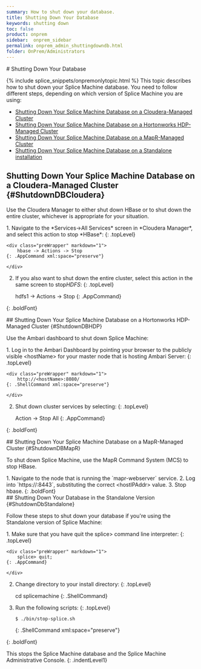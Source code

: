 ```yaml
---
summary: How to shut down your database.
title: Shutting Down Your Database
keywords: shutting down
toc: false
product: onprem
sidebar:  onprem_sidebar
permalink: onprem_admin_shuttingdowndb.html
folder: OnPrem/Administrators
---
```

<section>
<div class="TopicContent" data-swiftype-index="true" markdown="1">
# Shutting Down Your Database

{% include splice_snippets/onpremonlytopic.html %}
This topic describes how to shut down your Splice Machine database. You
need to follow different steps, depending on which version of Splice
Machine you are using:

* [Shutting Down Your Splice Machine Database on a Cloudera-Managed
  Cluster](#ShutdownDBCloudera)
* [Shutting Down Your Splice Machine Database on a Hortonworks
  HDP-Managed Cluster](#ShutdownDBHDP)
* [Shutting Down Your Splice Machine Database on a MapR-Managed
  Cluster](#ShutdownDBMapR)
* [Shutting Down Your Splice Machine Database on a Standalone
  installation](#ShutdownDbStandalone)

## Shutting Down Your Splice Machine Database on a Cloudera-Managed Cluster   {#ShutdownDBCloudera}

Use the Cloudera Manager to either shut down HBase or to shut down the
entire cluster, whichever is appropriate for your situation.

<div class="opsStepsList" markdown="1">
1.  Navigate to the *Services-&gt;All Services* screen in *Cloudera
    Manager*, and select this action to stop *HBase*:
    {: .topLevel}
    
    <div class="preWrapper" markdown="1">
        hbase -> Actions -> Stop
    {: .AppCommand xml:space="preserve"}
    
    </div>

2.  If you also want to shut down the entire cluster, select this action
    in the same screen to stop*HDFS*:
    {: .topLevel}
    
    <div class="preWrapper" markdown="1">
        hdfs1 -> Actions -> Stop
    {: .AppCommand}
    
    </div>
{: .boldFont}

</div>
## Shutting Down Your Splice Machine Database on a Hortonworks HDP-Managed Cluster   {#ShutdownDBHDP}

Use the Ambari dashboard to shut down Splice Machine:

<div class="opsStepsList" markdown="1">
1.  Log in to the Ambari Dashboard by pointing your browser to the
    publicly visible <span
    class="HighlightedCode">&lt;hostName&gt;</span> for your master node
    that is hosting Ambari Server:
    {: .topLevel}
    
    <div class="preWrapper" markdown="1">
        http://<hostName>:8080/
    {: .ShellCommand xml:space="preserve"}
    
    </div>

2.  Shut down cluster services by selecting:
    {: .topLevel}
    
    <div class="preWrapper" markdown="1">
        Action -> Stop All
    {: .AppCommand}
    
    </div>
{: .boldFont}

</div>
## Shutting Down Your Splice Machine Database on a MapR-Managed Cluster   {#ShutdownDBMapR}

To shut down Splice Machine, use the MapR Command System (MCS) to stop
HBase.

<div class="opsStepsList" markdown="1">
1.  Navigate to the node that is running the `mapr-webserver` service.
2.  Log into `https://<hostIPAddr>:8443`, substituting the correct <span
    class="HighlightedCode">&lt;hostIPAddr&gt;</span> value.
3.  Stop hbase.
{: .boldFont}

</div>
## Shutting Down Your Database in the Standalone Version   {#ShutdownDbStandalone}

Follow these steps to shut down your database if you're using the
Standalone version of Splice Machine:

<div class="opsStepsList" markdown="1">
1.  Make sure that you have quit the <span
    class="AppCommand">splice&gt;</span> command line interpreter:
    {: .topLevel}
    
    <div class="preWrapper" markdown="1">
        splice> quit;
    {: .AppCommand}
    
    </div>

2.  Change directory to your install directory:
    {: .topLevel}
    
    <div class="preWrapper" markdown="1">
        cd splicemachine
    {: .ShellCommand}
    
    </div>

3.  Run the following scripts:
    {: .topLevel}
    
    <div class="preWrapper" markdown="1">
        
        $ ./bin/stop-splice.sh
    {: .ShellCommand xml:space="preserve"}
    
    </div>
{: .boldFont}

This stops the Splice Machine database and the Splice Machine
Administrative Console.
{: .indentLevel1}

</div>
</div>
</section>

